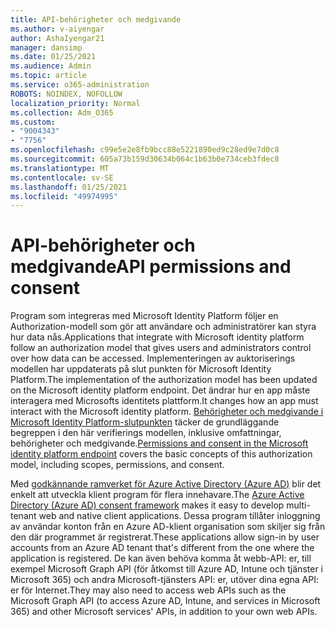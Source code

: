 ```yaml
---
title: API-behörigheter och medgivande
ms.author: v-aiyengar
author: AshaIyengar21
manager: dansimp
ms.date: 01/25/2021
ms.audience: Admin
ms.topic: article
ms.service: o365-administration
ROBOTS: NOINDEX, NOFOLLOW
localization_priority: Normal
ms.collection: Adm_O365
ms.custom:
- "9004343"
- "7756"
ms.openlocfilehash: c99e5e2e8fb9bcc88e5221890ed9c28ed9e7d0c8
ms.sourcegitcommit: 605a73b159d30634b064c1b63b0e734ceb3fdec8
ms.translationtype: MT
ms.contentlocale: sv-SE
ms.lasthandoff: 01/25/2021
ms.locfileid: "49974995"
---
```

# <a name="api-permissions-and-consent"></a><span data-ttu-id="ea395-102">API-behörigheter och medgivande</span><span class="sxs-lookup"><span data-stu-id="ea395-102">API permissions and consent</span></span>

<span data-ttu-id="ea395-103">Program som integreras med Microsoft Identity Platform följer en Authorization-modell som gör att användare och administratörer kan styra hur data nås.</span><span class="sxs-lookup"><span data-stu-id="ea395-103">Applications that integrate with Microsoft identity platform follow an authorization model that gives users and administrators control over how data can be accessed.</span></span> <span data-ttu-id="ea395-104">Implementeringen av auktoriserings modellen har uppdaterats på slut punkten för Microsoft Identity Platform.</span><span class="sxs-lookup"><span data-stu-id="ea395-104">The implementation of the authorization model has been updated on the Microsoft identity platform endpoint.</span></span> <span data-ttu-id="ea395-105">Det ändrar hur en app måste interagera med Microsofts identitets plattform.</span><span class="sxs-lookup"><span data-stu-id="ea395-105">It changes how an app must interact with the Microsoft identity platform.</span></span> <span data-ttu-id="ea395-106">[Behörigheter och medgivande i Microsoft Identity Platform-slutpunkten](https://docs.microsoft.com/azure/active-directory/develop/v2-permissions-and-consent) täcker de grundläggande begreppen i den här verifierings modellen, inklusive omfattningar, behörigheter och medgivande.</span><span class="sxs-lookup"><span data-stu-id="ea395-106">[Permissions and consent in the Microsoft identity platform endpoint](https://docs.microsoft.com/azure/active-directory/develop/v2-permissions-and-consent) covers the basic concepts of this authorization model, including scopes, permissions, and consent.</span></span>

<span data-ttu-id="ea395-107">Med [godkännande ramverket för Azure Active Directory (Azure AD)](https://docs.microsoft.com/azure/active-directory/develop/consent-framework) blir det enkelt att utveckla klient program för flera innehavare.</span><span class="sxs-lookup"><span data-stu-id="ea395-107">The [Azure Active Directory (Azure AD) consent framework](https://docs.microsoft.com/azure/active-directory/develop/consent-framework) makes it easy to develop multi-tenant web and native client applications.</span></span> <span data-ttu-id="ea395-108">Dessa program tillåter inloggning av användar konton från en Azure AD-klient organisation som skiljer sig från den där programmet är registrerat.</span><span class="sxs-lookup"><span data-stu-id="ea395-108">These applications allow sign-in by user accounts from an Azure AD tenant that's different from the one where the application is registered.</span></span> <span data-ttu-id="ea395-109">De kan även behöva komma åt webb-API: er, till exempel Microsoft Graph API (för åtkomst till Azure AD, Intune och tjänster i Microsoft 365) och andra Microsoft-tjänsters API: er, utöver dina egna API: er för Internet.</span><span class="sxs-lookup"><span data-stu-id="ea395-109">They may also need to access web APIs such as the Microsoft Graph API (to access Azure AD, Intune, and services in Microsoft 365) and other Microsoft services' APIs, in addition to your own web APIs.</span></span>

